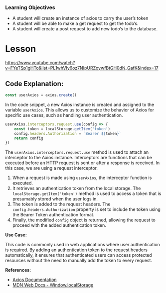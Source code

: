 ### Learning Objectives

- A student will create an instance of axios to carry the user’s token
- A student will be able to make a get request to get the todo’s.
- A student will create a post request to add new todo’s to the database.

# Lesson

https://www.youtube.com/watch?v=FYeTSp1gHTo&list=PL1whVIy6oz7NIpURZoywfBtGH0dN_GafK&index=17

## **Code Explanation:**

```jsx
const userAxios = axios.create()

```

In the code snippet, a new Axios instance is created and assigned to the variable `userAxios`. This allows us to customize the behavior of Axios for specific use cases, such as handling user authentication.

```jsx
userAxios.interceptors.request.use(config => {
    const token = localStorage.getItem('token')
    config.headers.Authorization = `Bearer ${token}`
    return config
})

```

The `userAxios.interceptors.request.use` method is used to attach an interceptor to the Axios instance. Interceptors are functions that can be executed before an HTTP request is sent or after a response is received. In this case, we are using a request interceptor.

1. When a request is made using `userAxios`, the interceptor function is executed.
2. It retrieves an authentication token from the local storage. The `localStorage.getItem('token')` method is used to access a token that is presumably stored when the user logs in.
3. The token is added to the request headers. The `config.headers.Authorization` property is set to include the token using the Bearer Token authentication format.
4. Finally, the modified `config` object is returned, allowing the request to proceed with the added authentication token.

**Use Case:**

This code is commonly used in web applications where user authentication is required. By adding an authentication token to the request headers automatically, it ensures that authenticated users can access protected resources without the need to manually add the token to every request.

**References:**

- [Axios Documentation](https://axios-http.com/docs/intro)
- [MDN Web Docs - Window.localStorage](https://developer.mozilla.org/en-US/docs/Web/API/Window/localStorage)